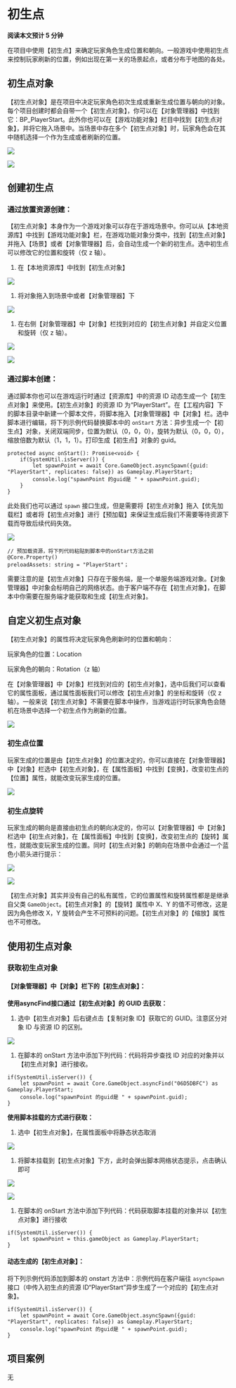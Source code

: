 # 初生点

**阅读本文预计 5 分钟**

在项目中使用【初生点】来确定玩家角色生成位置和朝向。一般游戏中使用初生点来控制玩家刷新的位置，例如出现在第一关的场景起点，或者分布于地图的各处。

## 初生点对象

【初生点对象】是在项目中决定玩家角色初次生成或重新生成位置与朝向的对象。每个项目创建时都会自带一个【初生点对象】，你可以在【对象管理器】中找到它：BP_PlayerStart。此外你也可以在【游戏功能对象】栏目中找到【初生点对象】，并将它拖入场景中。当场景中存在多个【初生点对象】时，玩家角色会在其中随机选择一个作为生成或者刷新的位置。

![](static/BE1kbUFYCoCqBkxLhpGcls1nnUh.png)

![](static/AVk4bPRa9om5DFxVFXpckdGpnzc.png)

## 创建初生点

### 通过放置资源创建：

【初生点对象】本身作为一个游戏对象可以存在于游戏场景中。你可以从【本地资源库】中找到【游戏功能对象】栏，在游戏功能对象分类中，找到【初生点对象】并拖入【场景】或者【对象管理器】后，会自动生成一个新的初生点。选中初生点可以修改它的位置和旋转（仅 z 轴）。

1. 在【本地资源库】中找到【初生点对象】

![](static/TnWCbzo8ioisIyxDY0jcutPmn2b.png)

1. 将对象拖入到场景中或者【对象管理器】下

![](static/K7KFbtlSBoZlWWxvUUbcudd6nsg.png)

1. 在右侧【对象管理器】中【对象】栏找到对应的【初生点对象】并自定义位置和旋转（仅 z 轴）。

![](static/Bf4UbPbnuoYetBxyAsqcIia8ncg.png)

![](static/BWdGbj5Vuo1OwSxsvfFcLSYNnec.png)

### 通过脚本创建：

通过脚本你也可以在游戏运行时通过【资源库】中的资源 ID 动态生成一个【初生点对象】来使用。【初生点对象】的资源 ID 为“PlayerStart”。在【工程内容】下的脚本目录中新建一个脚本文件，将脚本拖入【对象管理器】中【对象】栏。选中脚本进行编辑，将下列示例代码替换脚本中的 `onStart` 方法：异步生成一个【初生点】对象，关闭双端同步，位置为默认（0，0，0），旋转为默认（0，0，0），缩放倍数为默认（1，1，1）。打印生成【初生点】对象的 guid。

```
protected async onStart(): Promise<void> {
    if(SystemUtil.isServer()) {
        let spawnPoint = await Core.GameObject.asyncSpawn({guid: "PlayerStart", replicates: false}) as Gameplay.PlayerStart;
        console.log("spawnPoint 的guid是 " + spawnPoint.guid);
    }
}
```

此处我们也可以通过 `spawn` 接口生成，但是需要将【初生点对象】拖入【优先加载栏】或者将【初生点对象】进行【预加载】来保证生成后我们不需要等待资源下载而导致后续代码失效。

![](static/AeZObSghso01zcxNdlGcX1h1npd.png)

```
// 预加载资源，将下列代码粘贴到脚本中的onStart方法之前
@Core.Property()
preloadAssets: string = "PlayerStart"；
```

需要注意的是【初生点对象】只存在于服务端，是一个单服务端游戏对象。【对象管理器】中对象会标明自己的网络状态。由于客户端不存在【初生点对象】，在脚本中你需要在服务端才能获取和生成【初生点对象】。

## 自定义初生点对象

【初生点对象】的属性将决定玩家角色刷新时的位置和朝向：

玩家角色的位置：Location

玩家角色的朝向：Rotation（z 轴）

在【对象管理器】中【对象】栏找到对应的【初生点对象】，选中后我们可以查看它的属性面板，通过属性面板我们可以修改【初生点对象】的坐标和旋转（仅 z 轴）。一般来说【初生点对象】不需要在脚本中操作，当游戏运行时玩家角色会随机在场景中选择一个初生点作为刷新的位置。

![](static/R27ob82PHokXkkx95mccW3VInRa.png)

### 初生点位置

玩家生成的位置是由【初生点对象】的位置决定的，你可以直接在【对象管理器】中【对象】栏选中【初生点对象】，在【属性面板】中找到【变换】，改变初生点的【位置】属性，就能改变玩家生成的位置。

![](static/Nxo0buiwFoscxixhEIjck6dFnBg.png)

### 初生点旋转

玩家生成的朝向是直接由初生点的朝向决定的，你可以【对象管理器】中【对象】栏选中【初生点对象】，在【属性面板】中找到【变换】，改变初生点的【旋转】属性，就能改变玩家生成的位置。同时【初生点对象】的朝向在场景中会通过一个蓝色小箭头进行提示：

![](static/FGUtb0RrpojnhzxmPdRcDIoSn76.png)

![](static/Fp7EbegXboahrexG8LfcOK9WnQa.gif)

【初生点对象】其实并没有自己的私有属性，它的位置属性和旋转属性都是是继承自父类 `GameObject`。【初生点对象】的【旋转】属性中 X、Y 的值不可修改，这是因为角色修改 X，Y 旋转会产生不可预料的问题。【初生点对象】的【缩放】属性也不可修改。

## 使用初生点对象

### 获取初生点对象

#### 【对象管理器】中【对象】栏下的【初生点对象】：

**使用****asyncFind****接口通过【初生点对象】的 GUID 去获取：**

1. 选中【初生点对象】后右键点击【复制对象 ID】获取它的 GUID。注意区分对象 ID 与资源 ID 的区别。

![](static/AFUebOV8Wo8jcGxV1PicVBURnOd.png)

1. 在脚本的 onStart 方法中添加下列代码：代码将异步查找 ID 对应的对象并以【初生点对象】进行接收。

```
if(SystemUtil.isServer()) {
    let spawnPoint = await Core.GameObject.asyncFind("06D5DBFC") as Gameplay.PlayerStart;
    console.log("spawnPoint 的guid是 " + spawnPoint.guid);
}
```

**使用脚本挂载的方式进行获取：**

1. 选中【初生点对象】，在属性面板中将静态状态取消

![](static/QuTubxtYfo9hgOx9SuacoCienKc.png)

1. 将脚本挂载到【初生点对象】下方，此时会弹出脚本网络状态提示，点击确认即可

![](static/MCNib5rBfo2JaExL3Alcx5vCn5f.png)

![](static/MCnvbNcfFoOdQUxKRWWcgQwzn5b.png)

1. 在脚本的 onStart 方法中添加下列代码：代码获取脚本挂载的对象并以【初生点对象】进行接收

```
if(SystemUtil.isServer()) {
    let spawnPoint = this.gameObject as Gameplay.PlayerStart;
}
```

#### 动态生成的【初生点对象】：

将下列示例代码添加到脚本的 onstart 方法中：示例代码在客户端往 `asyncSpawn` 接口（中传入初生点的资源 ID“PlayerStart”异步生成了一个对应的【初生点对象】。

```
if(SystemUtil.isServer()) {
    let spawnPoint = await Core.GameObject.asyncSpawn({guid: "PlayerStart", replicates: false}) as Gameplay.PlayerStart;
    console.log("spawnPoint 的guid是 " + spawnPoint.guid);
}
```

## 项目案例

无
